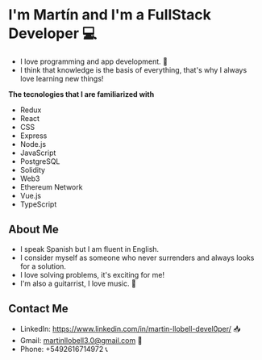 
<!--
**martinllobell/martinllobell** is a ✨ _special_ ✨ repository because its `README.md` (this file) appears on your GitHub profile.

Here are some ideas to get you started:
-->
# I'm Martín and I'm a FullStack Developer 💻
 
- I love programming and app development. 📲
- I think that knowledge is the basis of everything, that's why I always love learning new things!

**The tecnologies that I are familiarized with**
- Redux
- React
- CSS
- Express
- Node.js
- JavaScript
- PostgreSQL
- Solidity
- Web3
- Ethereum Network
- Vue.js
- TypeScript


## About Me

- I speak Spanish but I am fluent in English.
- I consider myself as someone who never surrenders and always looks for a solution.
- I love solving problems, it's exciting for me!
- I'm also a guitarrist, I love music. 🎸

## Contact Me
- LinkedIn: https://www.linkedin.com/in/martin-llobell-devel0per/ 📥
- Gmail: martinllobell3.0@gmail.com 📧
- Phone: +5492616714972 📞

